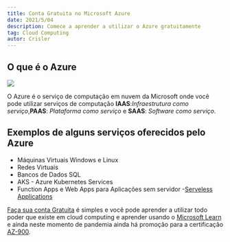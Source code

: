 ```yaml
---
title: Conta Gratuita no Microsoft Azure
date: 2021/5/04
description: Comece a aprender a utilizar o Azure gratuitamente
tag: Cloud Computing
autor: Crisler
---
```


## O que é o Azure
![](/images/microsoft.png)

O Azure é o serviço de computação em nuvem da Microsoft onde você pode utilizar serviços de computação **IAAS**:_Infraestrutura como serviço_,**PAAS**: _Plataforma como serviço_ e **SAAS**: _Software como serviço_.

## Exemplos de alguns serviços oferecidos pelo Azure
- Máquinas Virtuais Windows e Linux
- Redes Virtuais
- Bancos de Dados SQL
- AKS - Azure Kubernetes Services
- Function Apps e Web Apps para Aplicações sem servidor -[Serveless Applications](https://docs.microsoft.com/en-us/dotnet/architecture/serverless/)

[Faça sua conta Gratuita](https://azure.microsoft.com/pt-br/free/) é simples e você pode aprender a utilizar todo poder que existe em cloud computing e aprender usando o [Microsoft Learn](https://docs.microsoft.com/pt-br/learn/) e ainda neste momento de pandemia ainda há promoção para a certificação [AZ-900](https://docs.microsoft.com/pt-br/learn/certifications/exams/az-900).